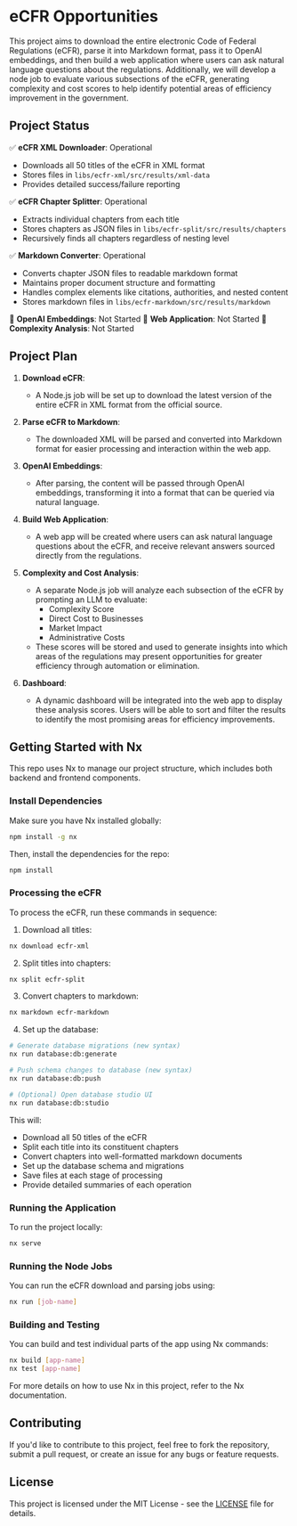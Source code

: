 # eCFR Opportunities

This project aims to download the entire electronic Code of Federal Regulations (eCFR), parse it into Markdown format, pass it to OpenAI embeddings, and then build a web application where users can ask natural language questions about the regulations. Additionally, we will develop a node job to evaluate various subsections of the eCFR, generating complexity and cost scores to help identify potential areas of efficiency improvement in the government.

## Project Status

✅ **eCFR XML Downloader**: Operational

- Downloads all 50 titles of the eCFR in XML format
- Stores files in `libs/ecfr-xml/src/results/xml-data`
- Provides detailed success/failure reporting

✅ **eCFR Chapter Splitter**: Operational

- Extracts individual chapters from each title
- Stores chapters as JSON files in `libs/ecfr-split/src/results/chapters`
- Recursively finds all chapters regardless of nesting level

✅ **Markdown Converter**: Operational

- Converts chapter JSON files to readable markdown format
- Maintains proper document structure and formatting
- Handles complex elements like citations, authorities, and nested content
- Stores markdown files in `libs/ecfr-markdown/src/results/markdown`

🔲 **OpenAI Embeddings**: Not Started
🔲 **Web Application**: Not Started
🔲 **Complexity Analysis**: Not Started

## Project Plan

1. **Download eCFR**:
   - A Node.js job will be set up to download the latest version of the entire eCFR in XML format from the official source.
2. **Parse eCFR to Markdown**:

   - The downloaded XML will be parsed and converted into Markdown format for easier processing and interaction within the web app.

3. **OpenAI Embeddings**:

   - After parsing, the content will be passed through OpenAI embeddings, transforming it into a format that can be queried via natural language.

4. **Build Web Application**:
   - A web app will be created where users can ask natural language questions about the eCFR, and receive relevant answers sourced directly from the regulations.
5. **Complexity and Cost Analysis**:

   - A separate Node.js job will analyze each subsection of the eCFR by prompting an LLM to evaluate:
     - Complexity Score
     - Direct Cost to Businesses
     - Market Impact
     - Administrative Costs
   - These scores will be stored and used to generate insights into which areas of the regulations may present opportunities for greater efficiency through automation or elimination.

6. **Dashboard**:
   - A dynamic dashboard will be integrated into the web app to display these analysis scores. Users will be able to sort and filter the results to identify the most promising areas for efficiency improvements.

## Getting Started with Nx

This repo uses Nx to manage our project structure, which includes both backend and frontend components.

### Install Dependencies

Make sure you have Nx installed globally:

```bash
npm install -g nx
```

Then, install the dependencies for the repo:

```bash
npm install
```

### Processing the eCFR

To process the eCFR, run these commands in sequence:

1. Download all titles:

```bash
nx download ecfr-xml
```

2. Split titles into chapters:

```bash
nx split ecfr-split
```

3. Convert chapters to markdown:

```bash
nx markdown ecfr-markdown
```

4. Set up the database:

```bash
# Generate database migrations (new syntax)
nx run database:db:generate

# Push schema changes to database (new syntax)
nx run database:db:push

# (Optional) Open database studio UI
nx run database:db:studio
```

This will:

- Download all 50 titles of the eCFR
- Split each title into its constituent chapters
- Convert chapters into well-formatted markdown documents
- Set up the database schema and migrations
- Save files at each stage of processing
- Provide detailed summaries of each operation

### Running the Application

To run the project locally:

```bash
nx serve
```

### Running the Node Jobs

You can run the eCFR download and parsing jobs using:

```bash
nx run [job-name]
```

### Building and Testing

You can build and test individual parts of the app using Nx commands:

```bash
nx build [app-name]
nx test [app-name]
```

For more details on how to use Nx in this project, refer to the Nx documentation.

## Contributing

If you'd like to contribute to this project, feel free to fork the repository, submit a pull request, or create an issue for any bugs or feature requests.

## License

This project is licensed under the MIT License - see the [LICENSE](LICENSE) file for details.
